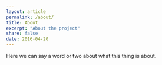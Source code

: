 ```yaml
---
layout: article
permalink: /about/
title: About
excerpt: "About the project"
share: false
date: 2016-04-20
---
```


Here we can say a word or two about what this thing is about.
